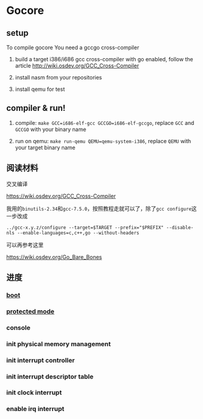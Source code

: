 # Gocore

## setup
To compile gocore You need a gccgo cross-compiler

1. build a target i386/i686 gcc cross-compiler with go enabled, follow the article http://wiki.osdev.org/GCC_Cross-Compiler

2. install nasm from your repositories

3. install qemu for test

## compiler & run!

1. compile: `make GCC=i686-elf-gcc GCCGO=i686-elf-gccgo`, replace `GCC` and `GCCGO` with your binary name

2. run on qemu: `make run-qemu QEMU=qemu-system-i386`, replace `QEMU` with your target binary name

## 阅读材料

交叉编译

https://wiki.osdev.org/GCC_Cross-Compiler

我用的`binutils-2.34`和`gcc-7.5.0`，按照教程走就可以了，除了`gcc configure`这一步改成

```
../gcc-x.y.z/configure --target=$TARGET --prefix="$PREFIX" --disable-nls --enable-languages=c,c++,go --without-headers
```

可以再参考这里

https://wiki.osdev.org/Go_Bare_Bones

## 进度

### [boot](https://github.com/zouyonghao/gocore/commit/7a1cfd62e6754b3f45ba82880f856c6912aaa413)

### [protected mode](https://github.com/zouyonghao/gocore/commit/bdbc28aa48d31463361a8cbbe9b9074f9d65f6bd)

### console

### init physical memory management

### init interrupt controller

### init interrupt descriptor table

### init clock interrupt

### enable irq interrupt
